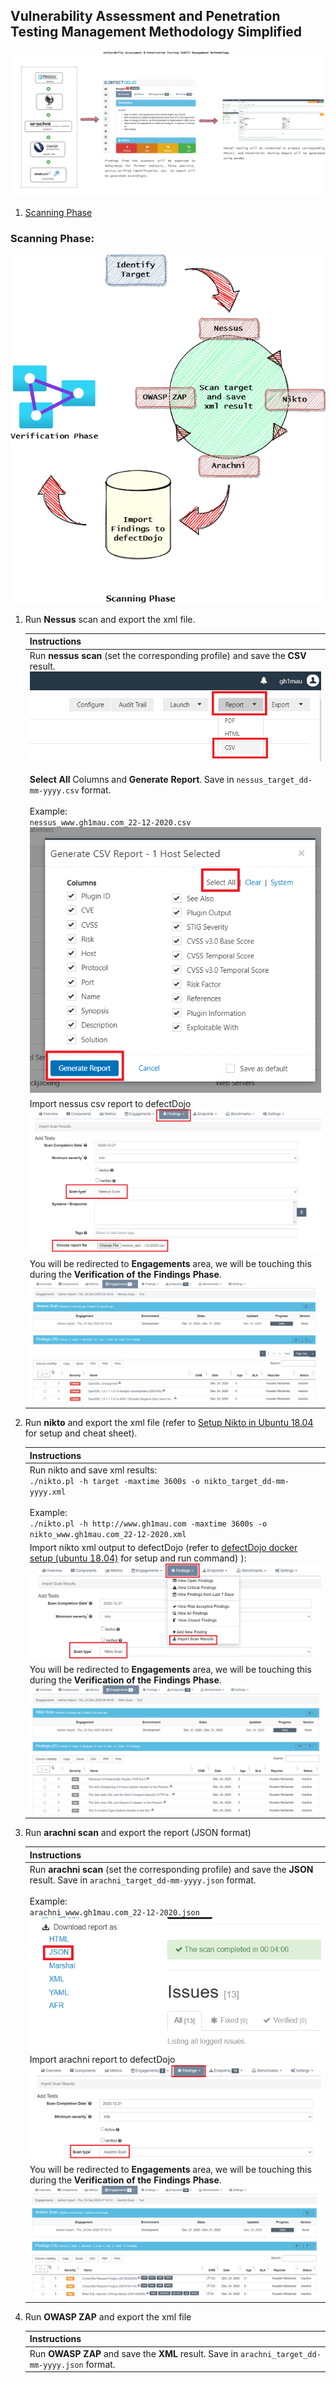 ## Vulnerability Assessment and Penetration Testing Management Methodology Simplified

![](https://raw.githubusercontent.com/gh1mau/vapt/main/image/VAPT%20methodology.png)

1. [Scanning Phase](https://github.com/gh1mau/vapt/blob/main/VAPT%20methodology.md#scanning-phase)
   
   

### Scanning Phase:

![](https://raw.githubusercontent.com/gh1mau/vapt/main/image/scanning_phase.png)

1. Run **Nessus** scan and export the xml file.
   
   | Instructions                                                                                                                                                                                                                                                                                                                                                                                                                      |
   | --------------------------------------------------------------------------------------------------------------------------------------------------------------------------------------------------------------------------------------------------------------------------------------------------------------------------------------------------------------------------------------------------------------------------------- |
   | Run **nessus scan** (set the corresponding profile) and save the **CSV** result.<br/>![](https://raw.githubusercontent.com/gh1mau/vapt/main/image/nessus_report_1.png)<br/><br/>**Select All** Columns and **Generate Report**. Save in `nessus_target_dd-mm-yyyy.csv` format.<br/><br/>Example:<br/>`nessus_www.gh1mau.com_22-12-2020.csv`<br/>![](https://raw.githubusercontent.com/gh1mau/vapt/main/image/nessus_report_2.png) |
   | Import nessus csv report to defectDojo<br/>![](https://raw.githubusercontent.com/gh1mau/vapt/main/image/nessus_import_dojo.png)                                                                                                                                                                                                                                                                                                   |
   | You will be redirected to **Engagements** area, we will be touching this during the **Verification of the Findings Phase**.<br/>![](https://raw.githubusercontent.com/gh1mau/vapt/main/image/nessus_import_dojo_engagement.png)                                                                                                                                                                                                   |
   
   

2. Run **nikto** and export the xml file (refer to [Setup Nikto in Ubuntu 18.04](https://github.com/gh1mau/vapt/blob/main/nikto.md#setup-nikto-in-ubuntu-1804) for setup and cheat sheet).
   
   | Instructions                                                                                                                                                                                                                                                                                             |
   | -------------------------------------------------------------------------------------------------------------------------------------------------------------------------------------------------------------------------------------------------------------------------------------------------------- |
   | Run nikto and save xml results:<br/>`./nikto.pl -h target -maxtime 3600s -o nikto_target_dd-mm-yyyy.xml`<br/><br/>Example:<br/>`./nikto.pl -h http://www.gh1mau.com -maxtime 3600s -o nikto_www.gh1mau.com_22-12-2020.xml`                                                                               |
   | Import nikto xml output to defectDojo (refer to [defectDojo docker setup (ubuntu 18.04)](https://github.com/gh1mau/vapt/blob/main/defectDojo.md#defectdojo-docker-setup-ubuntu-1804) for setup and run command) ):<br/>![](https://raw.githubusercontent.com/gh1mau/vapt/main/image/import_findings.PNG) |
   | You will be redirected to **Engagements** area, we will be touching this during the **Verification of the Findings Phase**.<br/>![](https://raw.githubusercontent.com/gh1mau/vapt/main/image/nikto_import_dojo_engagement.png)                                                                           |
   
   

3. Run **arachni scan** and export the report (JSON format)
   
   | Instructions                                                                                                                                                                                                                                                                          |
   | ------------------------------------------------------------------------------------------------------------------------------------------------------------------------------------------------------------------------------------------------------------------------------------- |
   | Run **arachni scan** (set the corresponding profile) and save the **JSON** result. Save in `arachni_target_dd-mm-yyyy.json` format. <br/><br/>Example:<br/>`arachni_www.gh1mau.com_22-12-2020.json`![](https://raw.githubusercontent.com/gh1mau/vapt/main/image/arachni_report_1.png) |
   | Import arachni report to defectDojo<br/>![](https://raw.githubusercontent.com/gh1mau/vapt/main/image/arachni_import_dojo.png)                                                                                                                                                         |
   | You will be redirected to **Engagements** area, we will be touching this during the **Verification of the Findings Phase**.<br/>![](https://raw.githubusercontent.com/gh1mau/vapt/main/image/arachni_import_dojo_engagement.png)                                                      |
   
   

4. Run **OWASP ZAP** and export the xml file
   
   | Instructions                                                                                          |
   | ----------------------------------------------------------------------------------------------------- |
   | Run **OWASP ZAP** and save the **XML** result. Save in `arachni_target_dd-mm-yyyy.json` format. <br/> |
